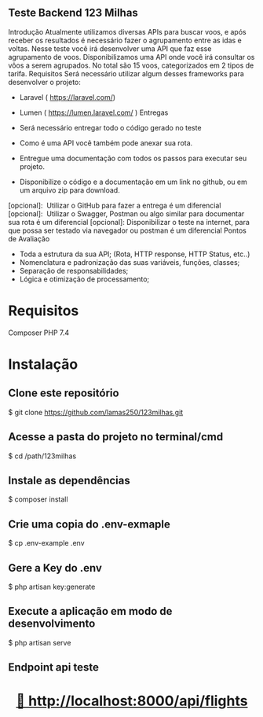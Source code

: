 ## Teste Backend 123 Milhas

Introdução
Atualmente utilizamos diversas APIs para buscar voos, e após receber os resultados é
necessário fazer o agrupamento entre as idas e voltas.
Nesse teste você irá desenvolver uma API que faz esse agrupamento de voos.
Disponibilizamos uma API onde você irá consultar os vôos a serem agrupados. No total são
15 voos, categorizados em 2 tipos de tarifa.
Requisitos
Será necessário utilizar algum desses frameworks para desenvolver o projeto:
- Laravel (​ https://laravel.com/​ )
- Lumen (​ https://lumen.laravel.com/​ )
Entregas

- Será necessário entregar todo o código gerado no teste
- Como é uma API você também pode anexar sua rota.
- Entregue uma documentação com todos os passos para executar seu projeto.
- Disponibilize o código e a documentação em um link no github, ou em um arquivo
zip para download.

[opcional]: ​ Utilizar o GitHub para fazer a entrega é um diferencial
[opcional]: ​ Utilizar o Swagger, Postman ou algo similar para documentar sua rota é um
diferencial
[opcional]:​ Disponibilizar o teste na internet, para que possa ser testado via navegador ou
postman é um diferencial
Pontos de Avaliação

- Toda a estrutura da sua API; (Rota, HTTP response, HTTP Status, etc..)
- Nomenclatura e padronização das suas variáveis, funções, classes;
- Separação de responsabilidades;
- Lógica e otimização de processamento;

# Requisitos
Composer
PHP 7.4
# Instalação

## Clone este repositório
$ git clone https://github.com/lamas250/123milhas.git

## Acesse a pasta do projeto no terminal/cmd
$ cd /path/123milhas

## Instale as dependências
$ composer install

## Crie uma copia do .env-exmaple
$ cp .env-example .env

## Gere a Key do .env
$ php artisan key:generate

## Execute a aplicação em modo de desenvolvimento
$ php artisan serve

## Endpoint api teste

<h1 align="center">
    <a href="http://localhost:8000/api/flights">🔗 http://localhost:8000/api/flights</a>
</h1>




